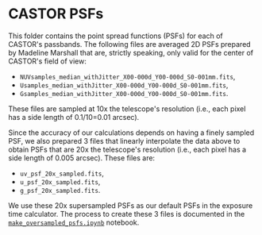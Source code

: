 # CASTOR PSFs

This folder contains the point spread functions (PSFs) for each of CASTOR's passbands. The
following files are averaged 2D PSFs prepared by Madeline Marshall that are, strictly
speaking, only valid for the center of CASTOR's field of view:

- `NUVsamples_median_withJitter_X00-000d_Y00-000d_S0-001mm.fits`,
- `Usamples_median_withJitter_X00-000d_Y00-000d_S0-001mm.fits`,
- `Gsamples_median_withJitter_X00-000d_Y00-000d_S0-001mm.fits`.

These files are sampled at 10x the telescope's resolution (i.e., each pixel has a side
length of 0.1/10=0.01 arcsec).

Since the accuracy of our calculations depends on having a finely sampled PSF, we also
prepared 3 files that linearly interpolate the data above to obtain PSFs that are 20x the
telescope's resolution (i.e., each pixel has a side length of 0.005 arcsec). These files
are:

- `uv_psf_20x_sampled.fits`,
- `u_psf_20x_sampled.fits`,
- `g_psf_20x_sampled.fits`.

We use these 20x supersampled PSFs as our default PSFs in the exposure time calculator.
The process to create these 3 files is documented in the
[`make_oversampled_psfs.ipynb`](https://github.com/CASTOR-telescope/ETC_notebooks/blob/master/make_oversampled_psfs.ipynb)
notebook.
